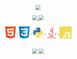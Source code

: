 <main>
<section>
<p align="middle">
<a herf="">
<img src="https://readme-typing-svg.herokuapp.com?color=628FDAFF&size=25&center=true&width=700&lines=Hey!+I'm+Lucas+Balbino;And+i+want+to+become+a+full+stack+developer;I'm+currently+focused+on+studies;Towards+the+target!" />
</a>
</p>

  
<div align="center">
  <a href="https://github.com/LucasBalbinoSS">
  <img  height="168em" src="https://github-readme-stats.vercel.app/api?username=LucasBalbinoSS&show_icons=true&theme=tokyonight&include_all_commits=true&count_private=true"/>
  <img  height="168em" src="https://github-readme-stats.vercel.app/api/top-langs/?username=LucasBalbinoSS&layout=compact&langs_count=7&theme=tokyonight"/>
</div>

  <div align="center" style="display: inline_block"><br>
    <img align="center" alt="Lucas-HTML" height="40" width="40" src="https://raw.githubusercontent.com/devicons/devicon/master/icons/html5/html5-original.svg">
    <img align="center" alt="Lucas-CSS" height="40" width="40" src="https://raw.githubusercontent.com/devicons/devicon/master/icons/css3/css3-original.svg">
    <img align="center" alt="Lucas-Python" height="40" width="40" src="https://raw.githubusercontent.com/devicons/devicon/master/icons/python/python-original.svg">
    <img align="center" alt="Lucas-Java" height="40" width="40" src="https://raw.githubusercontent.com/devicons/devicon/master/icons/java/java-plain.svg">
    <img align="center" alt="Lucas-Js" height="40" width="40" src="https://raw.githubusercontent.com/devicons/devicon/master/icons/javascript/javascript-plain.svg">
  </div>
  
  
  
  
##
  
  
  
  
<div align="center">
  <a href="https://www.instagram.com/lucas_balbs/" target="_blank"><img align="center" src="https://img.shields.io/badge/-Instagram-%23E4405F?style=for-the-badge&logo=instagram&logoColor=white" target="_blank"></a>
  <a href="https://www.linkedin.com/in/balbinosantos/" target="_blank"><img align="center" src="https://img.shields.io/badge/-LinkedIn-%230077B5?style=for-the-badge&logo=linkedin&logoColor=white" target="_blank"></a>
</div>
  
  
